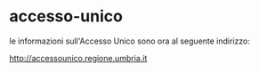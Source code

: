 # accesso-unico

le informazioni sull'Accesso Unico sono ora al seguente indirizzo:

http://accessounico.regione.umbria.it
